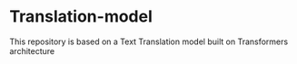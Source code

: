 # Translation-model
This repository is based on a Text Translation model built on Transformers architecture
